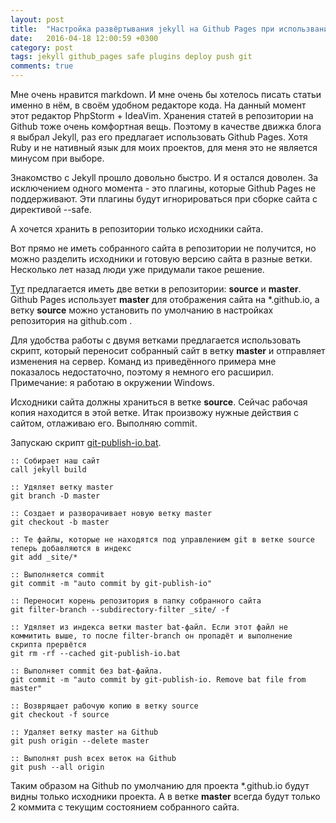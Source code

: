```yaml
---
layout: post
title:  "Настройка развёртывания jekyll на Github Pages при использвание плагинов отключаемых директивой --safe"
date:   2016-04-18 12:00:59 +0300
category: post
tags: jekyll github_pages safe plugins deploy push git
comments: true
---
```


Мне очень нравится markdown. И мне очень бы хотелось писать статьи именно в нём, в своём удобном редакторе кода. На данный момент этот редактор PhpStorm + IdeaVim.
Хранения статей в репозитории на Github тоже очень комфортная вещь. Поэтому в качестве движка блога я выбрал Jekyll, раз его предлагает использовать Github Pages. 
Хотя Ruby и не нативный язык для моих проектов, для меня это не является минусом при выборе.

Знакомство с Jekyll прошло довольно быстро. И я остался доволен. За исключением одного момента - это плагины, которые Github Pages не поддерживают. 
Эти плагины будут игнорироваться при сборке сайта с директивой --safe. 

А хочется хранить в репозитории только исходники сайта. 

Вот прямо не иметь собранного сайта в репозитории не получится, но можно разделить исходники и готовую версию сайта в разные ветки. Несколько лет назад люди уже придумали такое решение.

[Тут](https://github.com/randymorris/randymorris.github.com/tree/source) предлагается иметь две ветки в репозитории: **source** и **master**. 
Github Pages использует **master** для отображения сайта на *.github.io, а ветку **source** можно установить по умолчанию в настройках репозитория на github.com .

Для удобства работы с двумя ветками предлагается использовать скрипт, который переносит собранный сайт в ветку **master** и отправляет изменения на сервер. 
Команд из приведённого примера мне показалось недостаточно, поэтому я немного его расширил. Примечание: я работаю в окружении Windows.

Исходники сайта должны храниться в ветке **source**. Сейчас рабочая копия находится в этой ветке. Итак произвожу нужные действия с сайтом, отлаживаю его. Выполняю commit.

Запускаю скрипт [git-publish-io.bat](https://github.com/patgod85/patgod85.github.io/blob/source/git-publish-io.bat).

```
:: Собирает наш сайт
call jekyll build 

:: Удяляет ветку master
git branch -D master

:: Создает и разворачивает новую ветку master
git checkout -b master

:: Те файлы, которые не находятся под управлением git в ветке source теперь добавляются в индекс
git add _site/*

:: Выполняется commit
git commit -m "auto commit by git-publish-io"

:: Переносит корень репозитория в папку собранного сайта
git filter-branch --subdirectory-filter _site/ -f

:: Удяляет из индекса ветки master bat-файл. Если этот файл не коммитить выше, то после filter-branch он пропадёт и выполнение скрипта прервётся
git rm -rf --cached git-publish-io.bat

:: Выполняет commit без bat-файла. 
git commit -m "auto commit by git-publish-io. Remove bat file from master"

:: Возврящает рабочую копию в ветку source
git checkout -f source

:: Удаляет ветку master на Github
git push origin --delete master

:: Выполнят push всех веток на Github
git push --all origin
```

Таким образом на Github по умолчанию для проекта *.github.io будут видны только исходники проекта. А в ветке **master** всегда будут только 2 коммита с текущим состоянием собранного сайта.
